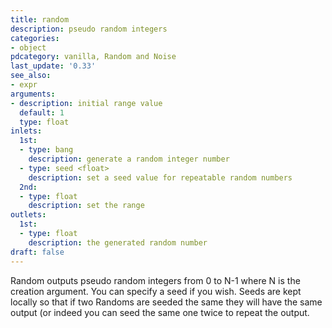 ```yaml
---
title: random
description: pseudo random integers
categories:
- object
pdcategory: vanilla, Random and Noise
last_update: '0.33'
see_also:
- expr
arguments:
- description: initial range value 
  default: 1
  type: float
inlets:
  1st:
  - type: bang
    description: generate a random integer number
  - type: seed <float>
    description: set a seed value for repeatable random numbers
  2nd:
  - type: float
    description: set the range
outlets:
  1st:
  - type: float
    description: the generated random number
draft: false
---
```

Random outputs pseudo random integers from 0 to N-1 where N is the creation argument. You can specify a seed if you wish. Seeds are kept locally so that if two Randoms are seeded the same they will have the same output (or indeed you can seed the same one twice to repeat the output.
